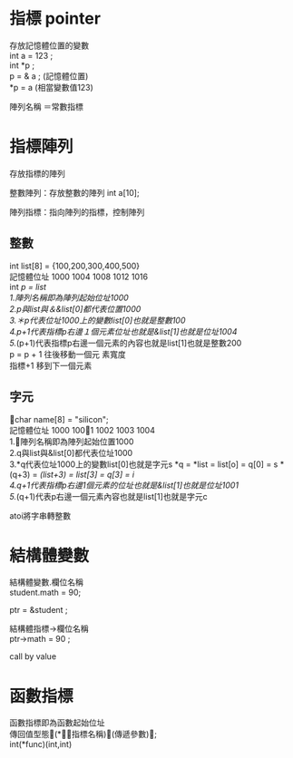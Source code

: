 # 指標 pointer

存放記憶體位置的變數  
int a = 123 ;  
int *p ;  
p = & a ; (記憶體位置)  
*p = a (相當變數值123)

陣列名稱 ＝常數指標  
# 指標陣列 
存放指標的陣列  
  
整數陣列：存放整數的陣列 int a[10];
  
陣列指標：指向陣列的指標，控制陣列  

## 整數
int list[8] = {100,200,300,400,500}  
記憶體位址    1000 1004 1008 1012 1016  
int *p = list  
1.陣列名稱即為陣列起始位址1000  
2.p與list與＆&list[0]都代表位置1000  
3.＊p代表位址1000上的變數list[0]也就是整數100  
4.p+1代表指標p右邊１個元素位址也就是&list[1]也就是位址1004  
5.*(p+1)代表指標p右邊一個元素的內容也就是list[1]也就是整數200  
p = p + 1 往後移動一個元
素寬度  
指標+1 移到下一個元素  
## 字元
char name[8] = "silicon";  
記憶體位址    1000 1001 1002 1003 1004  
1.陣列名稱即為陣列起始位置1000  
2.q與list與&list[0]都代表位址1000  
3.*q代表位址1000上的變數list[0]也就是字元s
*q = *list = list[o] = q[0] = s
*(q+3) = *(list+3) = list[3] = q[3] = i  
4.q+1代表指標p右邊1個元素的位址也就是&list[1]也就是位址1001  
5.*(q+1)代表p右邊一個元素內容也就是list[1]也就是字元c
  
atoi將字串轉整數  
  
# 結構體變數
結構體變數.欄位名稱  
student.math = 90;
  
ptr = &student ;  
  
結構體指標->欄位名稱  
ptr->math = 90 ;  
  
call by value  
  
# 函數指標
函數指標即為函數起始位址  
傳回值型態(*指標名稱)(傳遞參數);  
int(*func)(int,int)  
  







































